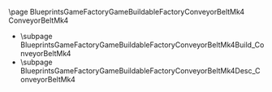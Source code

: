 \page BlueprintsGameFactoryGameBuildableFactoryConveyorBeltMk4 ConveyorBeltMk4
- \subpage BlueprintsGameFactoryGameBuildableFactoryConveyorBeltMk4Build_ConveyorBeltMk4
- \subpage BlueprintsGameFactoryGameBuildableFactoryConveyorBeltMk4Desc_ConveyorBeltMk4
